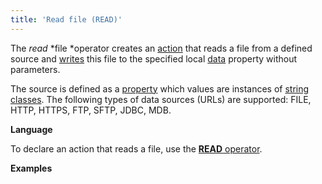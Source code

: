 ```yaml
---
title: 'Read file (READ)'
---
```


The *read* *file *operator creates an [action](Actions.md) that reads a file from a defined source and [writes](Property_сhange_CHANGE_.md) this file to the specified local [data](Data_properties_DATA_.md) property without parameters.

The source is defined as a [property](Properties.md) which values are instances of [string classes](Built-in_classes.md). The following types of data sources (URLs) are supported: FILE, HTTP, HTTPS, FTP, SFTP, JDBC, MDB.

**Language**

To declare an action that reads a file, use the [**READ** operator](READ_operator.md).

**Examples**


